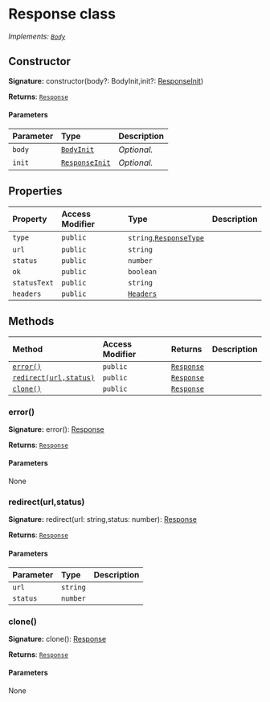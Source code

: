 # Response class

_Implements: [`Body`](../whatwg-fetch/body.md)_






## Constructor


**Signature:** constructor(body?: BodyInit,init?: [ResponseInit](../whatwg-fetch/responseinit.md))

**Returns**: [`Response`](../whatwg-fetch/response.md)



#### Parameters


| Parameter	   | Type    | Description |
|:-------------|:---------------|:------------|
| `body`    | [`BodyInit`](..//whatwg-fetch.md#types) | _Optional._ |
| `init`    | [`ResponseInit`](../whatwg-fetch/responseinit.md) | _Optional._ |


## Properties

| Property	   | Access Modifier | Type	| Description|
|:-------------|:----|:-------|:-----------|
|`type`     | `public` | `string`,[`ResponseType`](../whatwg-fetch/responsetype.md) |  |
|`url`     | `public` | `string` |  |
|`status`     | `public` | `number` |  |
|`ok`     | `public` | `boolean` |  |
|`statusText`     | `public` | `string` |  |
|`headers`     | `public` | [`Headers`](../whatwg-fetch/headers.md) |  |




## Methods

| Method	   | Access Modifier | Returns	| Description|
|:-------------|:----|:-------|:-----------|
|[`error()`](#error)     | `public` | [`Response`](../whatwg-fetch/response.md) |  |
|[`redirect(url,status)`](#redirecturlstatus)     | `public` | [`Response`](../whatwg-fetch/response.md) |  |
|[`clone()`](#clone)     | `public` | [`Response`](../whatwg-fetch/response.md) |  |





### error()



**Signature:** error(): [Response](../whatwg-fetch/response.md)

**Returns**: [`Response`](../whatwg-fetch/response.md)



#### Parameters
None


### redirect(url,status)



**Signature:** redirect(url: string,status: number): [Response](../whatwg-fetch/response.md)

**Returns**: [`Response`](../whatwg-fetch/response.md)



#### Parameters


| Parameter	   | Type    | Description |
|:-------------|:---------------|:------------|
| `url`    | `string` |  |
| `status`    | `number` |  |


### clone()



**Signature:** clone(): [Response](../whatwg-fetch/response.md)

**Returns**: [`Response`](../whatwg-fetch/response.md)



#### Parameters
None

